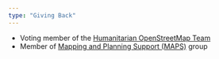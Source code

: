 ```yaml
---
type: "Giving Back"
---
```


* Voting member of the <a href="https://hotosm.org/" target="_blank">Humanitarian OpenStreetMap Team</a>
* Member of <a href="https://www.maps-group.org/about_us" target="_blank">Mapping and Planning Support (MAPS)</a> group

